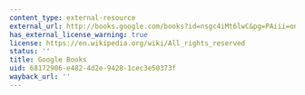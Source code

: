 ```yaml
---
content_type: external-resource
external_url: http://books.google.com/books?id=nsgc4iMt6lwC&pg=PAiii=onepage
has_external_license_warning: true
license: https://en.wikipedia.org/wiki/All_rights_reserved
status: ''
title: Google Books
uid: 68172906-e482-4d2e-9428-1cec3e50373f
wayback_url: ''
---
```

